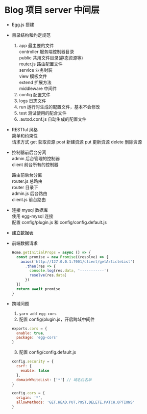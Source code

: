 # Blog 项目 server 中间层  
- Egg.js 搭建  

- 目录结构和约定规范  
  1. app 最主要的文件  
    controller 服务端控制器目录  
    public 共用文件目录(静态资源等)  
    router.js 路由配置文件  
    service 业务封装  
    view 模板文件  
    extend 扩展方法  
    middleware 中间件  
  2. config 配置文件  
  3. logs 日志文件  
  4. run 运行时生成的配置文件，基本不会修改  
  5. test 测试使用的配合文件  
  6. .autod.conf.js 自动生成的配置文件  

- RESTful 风格  
  简单和约束性  
  请求方式 get 获取资源 post 新建资源 put 更新资源 delete 删除资源  

- 控制器前后台分离  
  admin 后台管理的控制器  
  client 前台所有的控制器  

  路由前后台分离  
  router.js 总路由  
  router 目录下  
    admin.js 后台路由  
    client.js 前台路由  

- 连接 mysql 数据库  
  使用 egg-mysql 连接  
  配置 config/plugin.js 和 config/config.default.js  

- 建立数据表  

- 前端数据请求  
  ```js
  Home.getInitialProps = async () => {
    const promise = new Promise((resolve) => {
      axios('http://127.0.0.1:7001/client/getArticleList')
        .then(res => {
          console.log(res.data, '-----------')
          resolve(res.data)
        })
    })
    return await promise
  }
  ```

- 跨域问题  
  1. `yarn add egg-cors`  
  2. 配置 config/plugin.js，开启跨域中间件  
    ```js
    exports.cors = {
      enable: true,
      package: 'egg-cors'
    }
    ```
  3. 配置 config/config.default.js  
    ```js
    config.security = {
      csrf: {
        enable: false
      },
      domainWhiteList: ['*'] // 域名白名单
    }

    config.cors = {
      origin: '*',
      allowMethods: 'GET,HEAD,PUT,POST,DELETE,PATCH,OPTIONS'
    }
    ```

